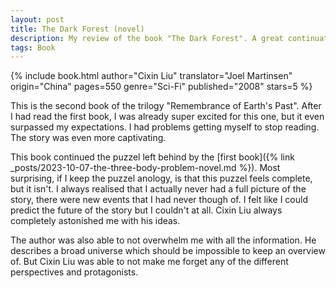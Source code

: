 ```yaml
---
layout: post
title: The Dark Forest (novel)
description: My review of the book "The Dark Forest". A great continuation
tags: Book
---
```


{% include book.html author="Cixin Liu" translator="Joel Martinsen" origin="China" pages=550 genre="Sci-Fi" published="2008" stars=5 %}

This is the second book of the trilogy "Remembrance of Earth's Past". After I had read the first book, I was already super excited for this one, but it even surpassed my expectations. I had problems getting myself to stop reading. The story was even more captivating.

This book continued the puzzel left behind by the [first book]({% link _posts/2023-10-07-the-three-body-problem-novel.md %}). Most surprising, if I keep the puzzel anology, is that this puzzel feels complete, but it isn't. I always realised that I actually never had a full picture of the story, there were new events that I had never though of. I felt like I could predict the future of the story but I couldn't at all. Cixin Liu always completely astonished me with his ideas.

The author was also able to not overwhelm me with all the information. He describes a broad universe which should be impossible to keep an overview of. But Cixin Liu was able to not make me forget any of the different perspectives and protagonists.
